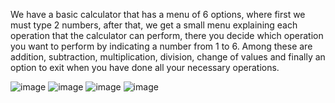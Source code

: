 We have a basic calculator that has a menu of 6 options, where first we must type 2 numbers, after that, we get a small menu explaining each operation that the calculator can perform, there you decide which operation you want to perform by indicating a number from 1 to 6. Among these are addition, subtraction, multiplication, division, change of values and finally an option to exit when you have done all your necessary operations. 

![image](https://github.com/robertmorenom/Calculadora/assets/144397560/7e677d33-d9fe-4976-9f45-5bbe78fcd153)
![image](https://github.com/robertmorenom/Calculadora/assets/144397560/6e08e576-c952-4121-9702-bf7414d8f119)
![image](https://github.com/robertmorenom/Calculadora/assets/144397560/fb93b51a-3184-4b1f-b67a-7f995055f5b6)
![image](https://github.com/robertmorenom/Calculadora/assets/144397560/924f83ca-9c5f-4aaf-92ef-f9f0ff615799)





